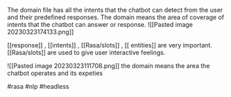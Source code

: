 The domain file has all the intents that the chatbot can detect from the user and their predefined responses. The domain means the area of coverage of intents that the chatbot can answer or response.
![[Pasted image 20230323174133.png]]


[[response]] , [[intents]] , [[Rasa/slots]] , [[ entities]] are very important. [[Rasa/slots]] are used to give user interactive feelings. 


![[Pasted image 20230323111708.png]]
the domain means the area the chatbot operates and its expeties



#rasa #nlp #headless 